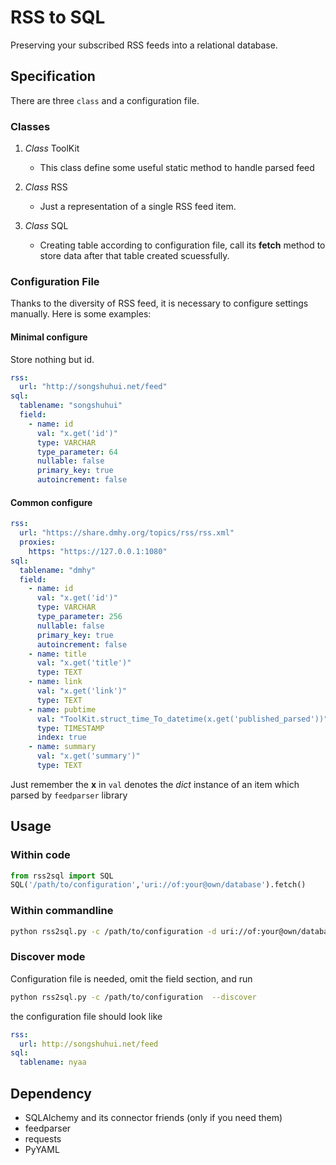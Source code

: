 # RSS to SQL

Preserving your subscribed RSS feeds into a relational database.

## Specification

There are three `class` and a configuration file.

### Classes

1. *Class* ToolKit
    - This class define some useful static method to handle parsed feed

2. *Class* RSS
    - Just a representation of a single RSS feed item.

3. *Class* SQL
    - Creating table according to configuration file, call its **fetch** method to store data after that table created scuessfully.

### Configuration File

Thanks to the diversity of RSS feed, it is necessary to configure settings manually. Here is some examples:

#### Minimal configure

Store nothing but id.

```yaml
rss:
  url: "http://songshuhui.net/feed"
sql:
  tablename: "songshuhui"
  field:
    - name: id
      val: "x.get('id')"
      type: VARCHAR
      type_parameter: 64
      nullable: false
      primary_key: true
      autoincrement: false
```

#### Common configure

```yaml
rss:
  url: "https://share.dmhy.org/topics/rss/rss.xml"
  proxies:
    https: "https://127.0.0.1:1080"
sql:
  tablename: "dmhy"
  field:
    - name: id
      val: "x.get('id')"
      type: VARCHAR
      type_parameter: 256
      nullable: false
      primary_key: true
      autoincrement: false
    - name: title
      val: "x.get('title')"
      type: TEXT
    - name: link
      val: "x.get('link')"
      type: TEXT
    - name: pubtime
      val: "ToolKit.struct_time_To_datetime(x.get('published_parsed'))"
      type: TIMESTAMP
      index: true
    - name: summary
      val: "x.get('summary')"
      type: TEXT
```

Just remember the **x** in `val` denotes the *dict* instance of an item which parsed by `feedparser` library

## Usage

### Within code

```python
from rss2sql import SQL
SQL('/path/to/configuration','uri://of:your@own/database').fetch()
```

### Within commandline

```bash
python rss2sql.py -c /path/to/configuration -d uri://of:your@own/database --hide_banner
```

### Discover mode

Configuration file is needed, omit the field section, and run

```bash
python rss2sql.py -c /path/to/configuration  --discover
```

the configuration file should look like

```yaml
rss:
  url: http://songshuhui.net/feed
sql:
  tablename: nyaa
```

## Dependency

- SQLAlchemy and its connector friends (only if you need them)
- feedparser
- requests
- PyYAML